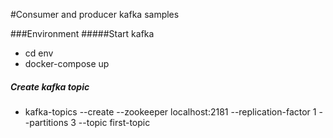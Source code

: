 #Consumer and producer kafka samples

###Environment
#####Start kafka 
- cd env
- docker-compose up

##### Create kafka topic
- kafka-topics --create --zookeeper localhost:2181 --replication-factor 1 --partitions 3 --topic first-topic